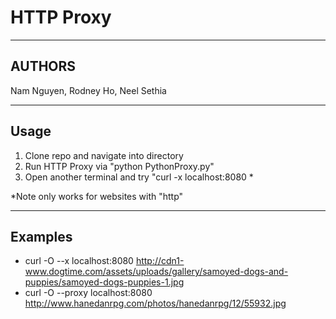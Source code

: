 # HTTP Proxy

----
## AUTHORS
Nam Nguyen, Rodney Ho, Neel Sethia

----
## Usage
1. Clone repo and navigate into directory
2. Run HTTP Proxy via "python PythonProxy.py"
3. Open another terminal and try "curl -x localhost:8080 <URL>*

*Note only works for websites with "http"


----
## Examples
* curl -O --x localhost:8080 http://cdn1-www.dogtime.com/assets/uploads/gallery/samoyed-dogs-and-puppies/samoyed-dogs-puppies-1.jpg
* curl -O --proxy localhost:8080 http://www.hanedanrpg.com/photos/hanedanrpg/12/55932.jpg